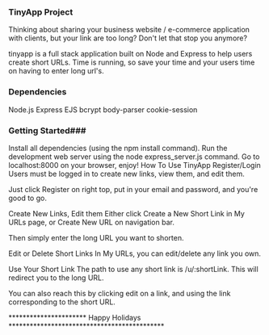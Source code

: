 ### TinyApp Project ###

Thinking about sharing your business website / e-commerce application with clients, but your link are too long?
Don't let that stop you anymore?

tinyapp is a full stack application built on Node and Express to help users create short URLs.
Time is running, so save your time and your users time on having to enter long url's.


### Dependencies
Node.js
Express
EJS
bcrypt
body-parser
cookie-session

### Getting Started###
Install all dependencies (using the npm install command).
Run the development web server using the node express_server.js command.
Go to localhost:8000 on your browser, enjoy!
How To Use TinyApp
Register/Login
Users must be logged in to create new links, view them, and edit them.

Just click Register on right top, put in your email and password, and you're good to go.

Create New Links, Edit them
Either click Create a New Short Link in My URLs page, or Create New URL on navigation bar.

Then simply enter the long URL you want to shorten.

Edit or Delete Short Links
In My URLs, you can edit/delete any link you own.

Use Your Short Link
The path to use any short link is /u/:shortLink. This will redirect you to the long URL.

You can also reach this by clicking edit on a link, and using the link corresponding to the short URL.

********************** Happy Holidays ********************************************
